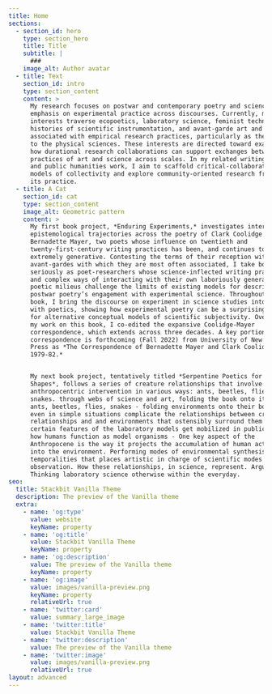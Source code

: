 ```yaml
---
title: Home
sections:
  - section_id: hero
    type: section_hero
    title: Title
    subtitle: |
      ###
    image_alt: Author avatar
  - title: Text
    section_id: intro
    type: section_content
    content: >
      My research focuses on postwar and contemporary poetry and science with an
      emphasis on experimental practice across discourses. Currently, my
      interests traverse ecopoetics, laboratory science, feminist technoscience,
      histories of scientific instrumentation, and avant-garde art and writing
      associated with empirical research practices, particularly as they relate
      to the physical sciences. These interests are directed toward examining
      how durational research collaborations can support exchanges between
      practices of art and science across scales. In my related writing studies
      and public humanities work, I aim to scaffold critical-collaborative
      models of collectivity and explore community-oriented research from within
      its practice.
  - title: A Cat
    section_id: cat
    type: section_content
    image_alt: Geometric pattern
    content: >
      My first book project, *Enduring Experiments,* investigates intersecting
      epistemological trajectories across the poetry of Clark Coolidge and
      Bernadette Mayer, two poets whose influence on twentieth and
      twenty-first-century writing practices has been, and continues to be,
      extremely generative. Contesting the terms of their reception within the
      avant-gardes with which they are most often associated, I take both poets
      seriously as poet-researchers whose science-inflected writing practices
      and complex ways of interacting with their own laboriously generated
      poetic milieus challenge the limits of existing models for describing
      postwar poetry’s engagement with experimental science. Throughout the
      book, I bring the discourse on experiment in science studies into contact
      with poetics, showing how experimental poetry can be a surprising source
      for alternative conceptual models of scientific subjectivity. Overlapping
      my work on this book, I co-edited the expansive Coolidge-Mayer
      correspondence, which extends across three decades. A key portion of the
      correspondence is forthcoming (Fall 2022) from University of New Mexico
      Press as *The Correspondence of Bernadette Mayer and Clark Coolidge,
      1979-82.*


      My next book project, tentatively titled *Serpentine Poetics for Everyday
      Shapes*, follows a series of creature relationships that involve
      anthropocentric intervention in various ways: ants, beetles, flies,
      snakes. through webs of science and art, folding the book onto its body - 
      ants, beetles, flies, snakes - folding environments onto their bodies -
      even in simple situations complicate the relationships between creature
      relationships and and environments that ostensibly surround them - how
      certain features of the laboratory models get mobilized in public space -
      how humans function as model organisms - One key aspect of the
      Anthropocene is the way it projects the accumulation of human activity
      into the environment. Performing modes of environmental synthesis across
      temporalities that places artistic in charge of scientific modes of
      observation. How these relationships, in science, represent. Argues that
      Thinking laboratory science otherwise within the everyday.
seo:
  title: Stackbit Vanilla Theme
  description: The preview of the Vanilla theme
  extra:
    - name: 'og:type'
      value: website
      keyName: property
    - name: 'og:title'
      value: Stackbit Vanilla Theme
      keyName: property
    - name: 'og:description'
      value: The preview of the Vanilla theme
      keyName: property
    - name: 'og:image'
      value: images/vanilla-preview.png
      keyName: property
      relativeUrl: true
    - name: 'twitter:card'
      value: summary_large_image
    - name: 'twitter:title'
      value: Stackbit Vanilla Theme
    - name: 'twitter:description'
      value: The preview of the Vanilla theme
    - name: 'twitter:image'
      value: images/vanilla-preview.png
      relativeUrl: true
layout: advanced
---
```

